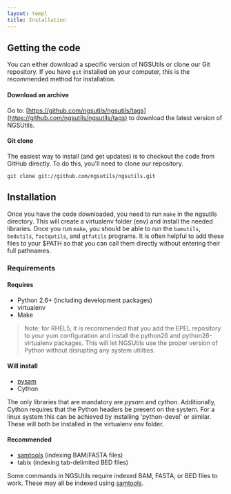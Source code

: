 ```yaml
---
layout: templ
title: Installation
---
```


Getting the code
---

You can either download a specific version of NGSUtils or clone our Git repository. If you have `git` installed on
your computer, this is the recommended method for installation.

#### Download an archive

Go to: [https://github.com/ngsutils/ngsutils/tags](https://github.com/ngsutils/ngsutils/tags) to download the latest version of NGSUtils.

#### Git clone

The easiest way to install (and get updates) is to checkout the code from GitHub directly. To do this, you'll need
to clone our repository.

`git clone git://github.com/ngsutils/ngsutils.git`

Installation
---

Once you have the code downloaded, you need to run `make` in the ngsutils directory. This will create a virtualenv folder
(env) and install the needed libraries. Once you run `make`, you should be able to run the `bamutils`, `bedutils`, 
`fastqutils`, and `gtfutils` programs. It is often helpful to add these files to your $PATH so that you can call them
directly without entering their full pathnames.

### Requirements

#### Requires

* Python 2.6+ (including development packages)
* virtualenv
* Make

> Note: for RHEL5, it is recommended that you add the EPEL repository to your yum configuration and 
> install the python26 and python26-virtualenv packages. This will let NGSUtils use the proper version of Python
> without disrupting any system utilities.

#### Will install

* [pysam](http://wwwfgu.anat.ox.ac.uk/~andreas/documentation/samtools/contents.html)
* Cython

The only libraries that are mandatory are *pysam* and *cython*. Additionally, Cython requires that the
Python headers be present on the system. For a linux system this can be achieved by installing
'python-devel' or similar. These will both be installed in the virtualenv env folder.

#### Recommended

* [samtools](http://samtools.sourceforge.net/) (indexing BAM/FASTA files)
* tabix (indexing tab-delimited BED files)

Some commands in NGSUtils require indexed BAM, FASTA, or BED files to work. These may all be indexed using [samtools](http://samtools.sourceforge.net/).